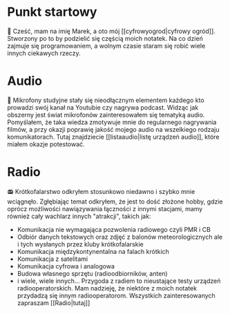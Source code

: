 # Punkt startowy
👋 Cześć, mam na imię Marek, a oto mój [[cyfrowyogrod|cyfrowy ogród]]. Stworzony po to by podzielić się częścią moich notatek.
Na co dzień zajmuje się programowaniem, a wolnym czasie staram się robić wiele innych ciekawych rzeczy.
# Audio
🎤 Mikrofony studyjne stały się nieodłącznym elementem każdego kto prowadzi swój kanał na Youtubie czy nagrywa podcast. Widząc jak obszerny jest świat mikrofonów zainteresowałem się tematyką audio. Pomyślałem, że taka wiedza zmotywuje mnie do regularnego nagrywania filmów, a przy okazji poprawię jakość mojego audio na wszelkiego rodzaju komunikatorach. Tutaj znajdziecie [[listaaudio|listę urządzeń audio]], które miałem okazje potestować.
# Radio
📻 Krótkofalarstwo odkryłem stosunkowo niedawno i szybko mnie wciągnęło. Zgłębiając temat odkryłem, że jest to dość złożone hobby, gdzie oprócz możliwości nawiązywania łączności z innymi stacjami, mamy również cały wachlarz innych "atrakcji", takich jak:
- Komunikacja nie wymagająca pozwolenia radiowego czyli PMR i CB
- Odbiór danych tekstowych oraz zdjęć z balonów meteorologicznych ale i tych wysłanych przez kluby krótkofalarskie
- Komunikacja międzykontynentalna na falach krótkich
- Komunikacja z satelitami
- Komunikacja cyfrowa i analogowa
- Budowa własnego sprzętu (radioodbiorników, anten)
- i wiele, wiele innych...
Przygoda z radiem to nieustające testy urządzeń radiooperatorskich. Mam nadzieję, że niektóre z moich notatek przydadzą się innym radiooperatorom. Wszystkich zainteresowanych zapraszam [[Radio|tutaj]]